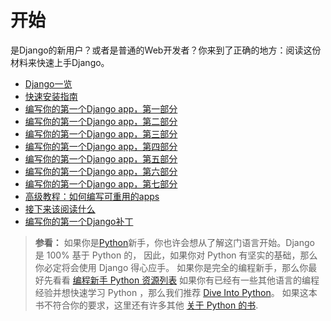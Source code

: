# 开始

是Django的新用户？或者是普通的Web开发者？你来到了正确的地方：阅读这份材料来快速上手Django。
- [Django一览](https://docs.djangoproject.com/en/1.11/intro/overview/)
- [快速安装指南](https://docs.djangoproject.com/en/1.11/intro/install/)
- [编写你的第一个Django app，第一部分](https://docs.djangoproject.com/en/1.11/intro/tutorial01/)
- [编写你的第一个Django app，第二部分](https://docs.djangoproject.com/en/1.11/intro/tutorial02/)
- [编写你的第一个Django app，第三部分](https://docs.djangoproject.com/en/1.11/intro/tutorial03/)
- [编写你的第一个Django app，第四部分](https://docs.djangoproject.com/en/1.11/intro/tutorial04/)
- [编写你的第一个Django app，第五部分](https://docs.djangoproject.com/en/1.11/intro/tutorial05/)
- [编写你的第一个Django app，第六部分](https://docs.djangoproject.com/en/1.11/intro/tutorial06/)
- [编写你的第一个Django app，第七部分](https://docs.djangoproject.com/en/1.11/intro/tutorial07/)
- [高级教程：如何编写可重用的apps](https://docs.djangoproject.com/en/1.11/intro/reusable-apps/)
- [接下来该阅读什么](https://docs.djangoproject.com/en/1.11/intro/whatsnext/)
- [编写你的第一个Django补丁](https://docs.djangoproject.com/en/1.11/intro/contributing/)

> **参看：**
> 如果你是[Python](https://python.org/)新手，你也许会想从了解这门语言开始。Django 是 100% 基于 Python 的， 因此，如果你对 Python 有坚实的基础，那么你必定将会使用 Django 得心应手。
> 如果你是完全的编程新手，那么你最好先看看 [编程新手 Python 资源列表](https://wiki.python.org/moin/BeginnersGuide/NonProgrammers)
> 如果你有已经有一些其他语言的编程经验并想快速学习 Python ，那么我们推荐 [Dive Into Python](http://www.diveintopython3.net/)。 如果这本书不符合你的要求，这里还有许多其他 [关于 Python 的书](https://wiki.python.org/moin/PythonBooks).